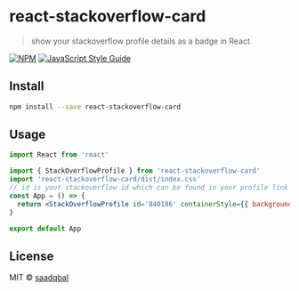 # react-stackoverflow-card

> show your stackoverflow profile details as a badge in React

[![NPM](https://img.shields.io/npm/v/react-stackoverflow-card.svg)](https://www.npmjs.com/package/react-stackoverflow-card) [![JavaScript Style Guide](https://img.shields.io/badge/code_style-standard-brightgreen.svg)](https://standardjs.com)

## Install

```bash
npm install --save react-stackoverflow-card
```

## Usage

```jsx
import React from 'react'

import { StackOverflowProfile } from 'react-stackoverflow-card'
import 'react-stackoverflow-card/dist/index.css'
// id is your stackoverflow id which can be found in your profile link
const App = () => {
  return <StackOverflowProfile id='840186' containerStyle={{ backgroundColor: 'white' }} />
}

export default App
```

## License

MIT © [saadqbal](https://github.com/saadqbal)
